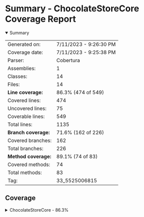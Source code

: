 # Summary - ChocolateStoreCore Coverage Report
<details open><summary>Summary</summary>

|||
|:---|:---|
| Generated on: | 7/11/2023 - 9:26:30 PM |
| Coverage date: | 7/11/2023 - 9:25:38 PM |
| Parser: | Cobertura |
| Assemblies: | 1 |
| Classes: | 14 |
| Files: | 14 |
| **Line coverage:** | 86.3% (474 of 549) |
| Covered lines: | 474 |
| Uncovered lines: | 75 |
| Coverable lines: | 549 |
| Total lines: | 1135 |
| **Branch coverage:** | 71.6% (162 of 226) |
| Covered branches: | 162 |
| Total branches: | 226 |
| **Method coverage:** | 89.1% (74 of 83) |
| Covered methods: | 74 |
| Total methods: | 83 |
| Tag: | 33_5525006815 |

</details>

## Coverage
<details><summary>ChocolateStoreCore - 86.3%</summary>

|**Name**|**Line**|**Branch**|**Method**|
|:---|---:|---:|---:|
|**ChocolateStoreCore**|**86.3%**|**71.6%**|**89.1%**|
|ChocolateStoreCore.App|90%|64.2%|100%|
|ChocolateStoreCore.ArgsOptions|0%||0%|
|ChocolateStoreCore.Exceptions.DownloadException|0%||0%|
|ChocolateStoreCore.Helpers.ChocolateyHelper|96%|72.2%|100%|
|ChocolateStoreCore.Helpers.HttpHelper|71.1%|64.2%|100%|
|ChocolateStoreCore.Helpers.ServiceHelper|68.7%||100%|
|ChocolateStoreCore.Helpers.StringHelper|95.8%|75%|100%|
|ChocolateStoreCore.Models.ChocolateyPackage|88.8%|75%|100%|
|ChocolateStoreCore.Models.Dependency|100%||100%|
|ChocolateStoreCore.Models.Download|100%||100%|
|ChocolateStoreCore.Models.Settings|75.6%|50%|91.6%|
|ChocolateStoreCore.Models.StorePackage|100%||100%|
|ChocolateStoreCore.PackageCacher|87%|81.2%|83.3%|
|ChocolateStoreCore.Program|66.6%|0%|66.6%|

</details>
